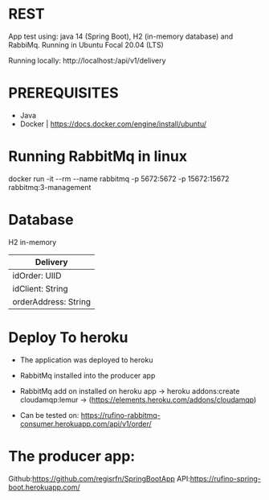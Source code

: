 # REST
App test using: java 14 (Spring Boot), H2 (in-memory database) and RabbiMq.
Running in Ubuntu Focal 20.04 (LTS)

Running locally:
http://localhost:<port>/api/v1/delivery

# PREREQUISITES
- Java
- Docker | https://docs.docker.com/engine/install/ubuntu/ 

# Running RabbitMq in linux
docker run -it --rm --name rabbitmq -p 5672:5672 -p 15672:15672 rabbitmq:3-management

# Database
H2 in-memory

|       Delivery     |
|--------------------|
|idOrder: UIID       |
|idClient: String    |
|orderAddress: String|


# Deploy To heroku
 - The application was deployed to heroku
 - RabbitMq installed into the producer app 
 - RabbitMq add on installed on heroku app ->  heroku addons:create cloudamqp:lemur -> (https://elements.heroku.com/addons/cloudamqp)
 
 - Can be tested on:
  https://rufino-rabbitmq-consumer.herokuapp.com/api/v1/order/

# The producer app:
  Github:https://github.com/regisrfn/SpringBootApp
  API:https://rufino-spring-boot.herokuapp.com/